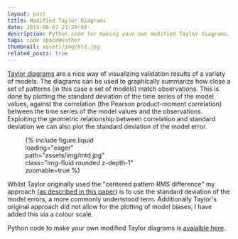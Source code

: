 ```yaml
---
layout: post
title: Modified Taylor Diagrams
date: 2014-08-07 21:29:00
description: Python code for making your own modified Taylor diagrams.
tags: code spaceWeather
thumbnail: assets/img/mtd.jpg
related_posts: true
---
```


[Taylor diagrams](https://en.wikipedia.org/wiki/Taylor_diagram) are a nice way of visualizing validation results of a variety of models. The diagrams can be used to graphically summarize how close a set of patterns (in this case a set of models) match observations. This is done by plotting the standard deviation of the time series of the model values, against the correlation (the Pearson product-moment correlation) between the time series of the model values and the observations. Exploiting the geometric relationship between correlation and standard deviation we can also plot the standard deviation of the model error.

<div class="row mt-3">
    <div class="col-sm mt-3 mt-md-0">
        <figure style="max-width:50%;">
            {% include figure.liquid loading="eager" path="assets/img/mtd.jpg" class="img-fluid rounded z-depth-1" zoomable=true %}
        </figure>
    </div>
</div>

Whilst Taylor originally used the "centered pattern RMS difference" my approach [(as described in this paper](https://agupubs.onlinelibrary.wiley.com/doi/full/10.1002/2014RS005435)) is to use the standard deviation of the model errors, a more commonly undertstood term. Additionally Taylor's original approach did not allow for the plotting of model biases, I have added this via a colour scale.

Python code to make your own modified Taylor diagrams is [avaialble here](/assets/code/modifiedtaylordiagram.py).
